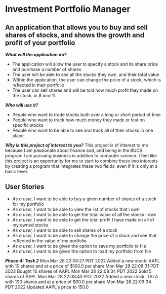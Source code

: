 # Investment Portfolio Manager

## An application that allows you to buy and sell shares of stocks, and shows the growth and profit of your portfolio

***What will the application do?***
- The application will allow the user to specify a stock and its share price and purchase a number of shares
- The user will be able to see all the stocks they own, and their total value
- Within the application, the user can change the price of a stock, which is reflected in their portfolio 
- The user can sell shares and will be told how much profit they made on the stock, in *$ and %*

***Who will use it?***
- People who want to trade stocks both over a long or short period of time
- People who want to track how much money they made or lost on specific stocks
- People who want to be able to see and track all of their stocks in one place

***Why is this project of interest to you?***
This project is of interest to me because I am passionate about finance and, and being in the BUCS program I am 
pursuing business in addition to computer science. I feel like this project is an opportunity for me to start to 
combine these two interests by creating a program that integrates these two fields, even if it is only at a basic 
level.

## User Stories

- *As a user,* I want to be able to buy a given number of shares of a stock for my portfolio 
- *As a user,* I want to be able to view the list of stocks that I own 
- *As a user,* I want to be able to get the total value of all the stocks I own
- *As a user,* I want to be able to get the total profit I have made on all of my owned stocks
- *As a user,* I want to be able to sell shares of a stock 
- *As a user,* I want to be able to change the price of a stock and see that reflected in the value of my portfolio
- *As a user,* I want to be given the option to save my portfolio to file
- *As a user,* I want to be given the option to load my portfolio from file

***Phase 4: Task 2***
Mon Mar 28 22:08:27 PDT 2022
Added a new stock: AAPL with 10 shares and at a price of $100.0 per share
Mon Mar 28 22:08:31 PDT 2022
Bought 10 shares of AAPL
Mon Mar 28 22:08:34 PDT 2022
Sold 5 shares of AAPL
Mon Mar 28 22:08:43 PDT 2022
Added a new stock: TSLA with 100 shares and at a price of $90.0 per share
Mon Mar 28 22:09:34 PDT 2022
Updated AAPL's price to 150.0